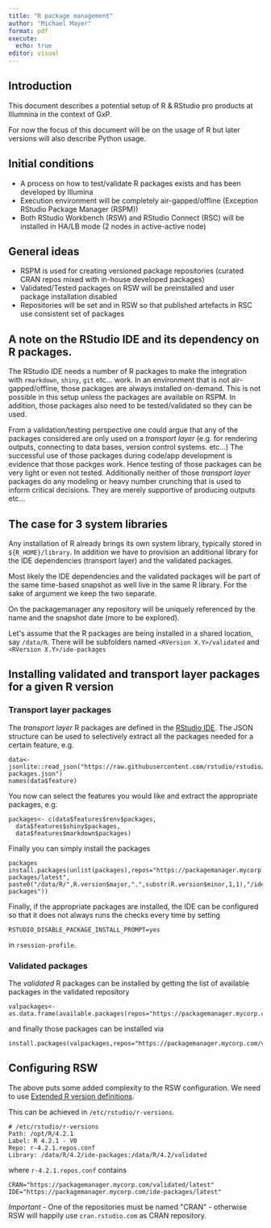 ```yaml
---
title: "R package management"
author: "Michael Mayer"
format: pdf
execute:
  echo: true
editor: visual
---
```


## Introduction

This document describes a potential setup of R & RStudio pro products at Illumnina in the context of GxP.

For now the focus of this document will be on the usage of R but later versions will also describe Python usage.

## Initial conditions

-   A process on how to test/validate R packages exists and has been developed by Illumina
-   Execution environment will be completely air-gapped/offline (Exception RStudio Package Manager (RSPM))
-   Both RStudio Workbench (RSW) and RStudio Connect (RSC) will be installed in HA/LB mode (2 nodes in active-active node)

## General ideas

-   RSPM is used for creating versioned package repositories (curated CRAN repos mixed with in-house developed packages)
-   Validated/Tested packages on RSW will be preinstalled and user package installation disabled
-   Repositories will be set and in RSW so that published artefacts in RSC use consistent set of packages

## A note on the RStudio IDE and its dependency on R packages.

The RStudio IDE needs a number of R packages to make the integration with `rmarkdown`, `shiny`, `git` etc... work. In an environment that is not air-gapped/offline, those packages are always installed on-demand. This is not possible in this setup unless the packages are available on RSPM. In addition, those packages also need to be tested/validated so they can be used.

From a validation/testing perspective one could argue that any of the packages considered are only used on a *transport layer* (e.g. for rendering outputs, connecting to data bases, version control systems. etc...) The successful use of those packages during code/app development is evidence that those packges work. Hence testing of those packages can be very light or even not tested. Additionally neither of those *transport layer* packages do any modeling or heavy number crunching that is used to inform critical decisions. They are merely supportive of producing outputs etc...

## The case for 3 system libraries

Any installation of R already brings its own system library, typically stored in `${R_HOME}/library`. In addition we have to provision an additional library for the IDE dependencies (transport layer) and the validated packages.

Most likely the IDE dependencies and the validated packages will be part of the same time-based snapshot as well live in the same R library. For the sake of argument we keep the two separate.

On the packagemanager any repository will be uniquely referenced by the name and the snapshot date (more to be explored).

Let's assume that the R packages are being installed in a shared location, say `/data/R`. There will be subfolders named `<RVersion X.Y>/validated` and `<RVersion X.Y>/ide-packages`

## Installing validated and transport layer packages for a given R version

### Transport layer packages

The *transport layer* R packages are defined in the [RStudio IDE](https://github.com/rstudio/rstudio/blob/main/src/cpp/session/resources/dependencies/r-packages.json). The JSON structure can be used to selectively extract all the packages needed for a certain feature, e.g.

```{r}
data<-jsonlite::read_json("https://raw.githubusercontent.com/rstudio/rstudio/main/src/cpp/session/resources/dependencies/r-packages.json")
names(data$feature)
```

You now can select the features you would like and extract the appropriate packages, e.g.

```{r}
packages<- c(data$features$renv$packages, 
  data$features$shiny$packages,
  data$features$markdown$packages)
```

Finally you can simply install the packages

```{r}
packages
install.packages(unlist(packages),repos="https://packagemanager.mycorp.com/ide-packages/latest", paste0("/data/R/",R.version$major,".",substr(R.version$minor,1,1),"/ide-packages"))
```

Finally, if the appropriate packages are installed, the IDE can be configured so that it does not always runs the checks every time by setting

```{bash}
RSTUDIO_DISABLE_PACKAGE_INSTALL_PROMPT=yes
```

in `rsession-profile`.

### Validated packages

The *validated* R packages can be installed by getting the list of available packages in the validated repository

```{r}
valpackages<-as.data.frame(available.packages(repos="https://packagemanager.mycorp.com/validated/latest"))$Package
```

and finally those packages can be installed via

```{r}
install.packages(valpackages,repos="https://packagemanager.mycorp.com/validated/latest",paste0("/data/R/",R.version$major,".",substr(R.version$minor,1,1),"/validated"))
```

## Configuring RSW

The above puts some added complexity to the RSW configuration. We need to use [Extended R version definitions](https://docs.rstudio.com/ide/server-pro/latest/r_versions/using_multiple_versions_of_r.html#extended-r-version-definitions).

This can be achieved in `/etc/rstudio/r-versions`.

    # /etc/rstudio/r-versions
    Path: /opt/R/4.2.1
    Label: R 4.2.1 - V0
    Repo: r-4.2.1.repos.conf
    Library: /data/R/4.2/ide-packages:/data/R/4.2/validated

where `r-4.2.1.repos.conf` contains

    CRAN="https://packagemanager.mycorp.com/validated/latest"
    IDE="https://packagemanager.mycorp.com/ide-packages/latest"

*Important* - One of the repositories must be named "CRAN" - otherwise RSW will happily use `cran.rstudio.com` as CRAN repository.
